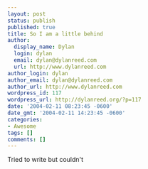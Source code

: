 ```yaml
---
layout: post
status: publish
published: true
title: So I am a little behind
author:
  display_name: Dylan
  login: dylan
  email: dylan@dylanreed.com
  url: http://www.dylanreed.com
author_login: dylan
author_email: dylan@dylanreed.com
author_url: http://www.dylanreed.com
wordpress_id: 117
wordpress_url: http://dylanreed.org/?p=117
date: '2004-02-11 08:23:45 -0600'
date_gmt: '2004-02-11 14:23:45 -0600'
categories:
- Awesome
tags: []
comments: []
---
```

<p>Tried to write but couldn't</p>
